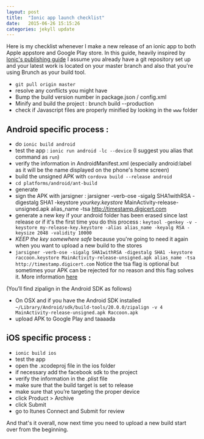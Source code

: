 ```yaml
---
layout: post
title:  "Ionic app launch checklist"
date:   2015-06-26 15:15:26
categories: jekyll update
---
```


Here is my checklist whenever I make a new release of an ionic app to both Apple appstore and Google Play store.
In this guide, heavily inspired by [Ionic's publishing guide][ionic] I assume you already have a git repository set up and your latest work is located on your master branch and also that you're using Brunch as your build tool.

- `git pull origin master`
- resolve any conflicts you might have
- Bump the build version number in package.json / config.xml
- Minify and build the project : brunch build --production
- check if Javascript files are properly minified by looking in the `www` folder

Android specific process  :
---------------------------

- do `ionic build android`
- test the app : `ionic run android -lc --device` (I suggest you alias that command as `run`)
- verify the information in AndroidManifest.xml (especially android:label as it will be the name displayed on the phone's home screen)
- build the unsigned APK with `cordova build --release android`
- `cd platforms/android/ant-build`
- generate 
- sign the APK with jarsigner : jarsigner -verb-ose -sigalg SHA1withRSA -digestalg SHA1 -keystore _yourkey.keystore_ MainActivity-release-unsigned.apk alias_name -tsa http://timestamp.digicert.com
- generate a new key if your android folder has been erased since last release or if it's the first time you do this process : `keytool -genkey -v -keystore my-release-key.keystore -alias alias_name -keyalg RSA -keysize 2048 -validity 10000`
- _KEEP the key somewhere safe_ because you're going to need it again when you want to upload a new build to the stores 
- `jarsigner -verb-ose -sigalg SHA1withRSA -digestalg SHA1 -keystore raccoon.keystore MainActivity-release-unsigned.apk alias_name -tsa http://timestamp.digicert.com`
Notice the tsa flag is optional but sometimes your APK can be rejected for no reason and this flag solves it. More information [here][tsa-flag]

(You’ll find zipalign in the Android SDK as follows)

- On OSX and if you have the Android SDK installed `~/Library/Android/sdk/build-tools/20.0.0/zipalign -v 4 MainActivity-release-unsigned.apk Raccoon.apk`
- upload APK to Google Play and taaaada

iOS specific process :
----------------------
- `ionic build ios`  
- test the app
- open the .xcodeproj file in the ios folder
- if necessary add the facebook sdk to the project 
- verify the information in the .plist file
- make sure that the build target is set to release
- make sure that you’re targeting the proper device
- click Product > Archive
- click Submit
- go to Itunes Connect and Submit for review

And that's it overall, now next time you need to upload a new build start over from the beginning.

[tsa-flag]: http://stackoverflow.com/questions/21695520/tsa-or-tsacert-timestamp-for-applet-jar-self-signed
[ionic]: http://ionicframework.com/docs/guide/publishing.html





